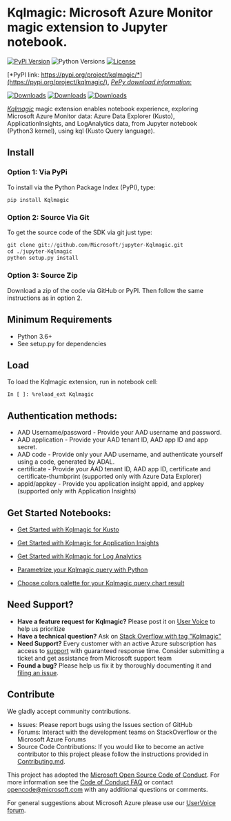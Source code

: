 # Kqlmagic: Microsoft Azure Monitor magic extension to Jupyter notebook.

[![PyPi Version](https://img.shields.io/pypi/v/Kqlmagic.svg)](https://pypi.org/project/Kqlmagic/)
![Python Versions](https://img.shields.io/pypi/pyversions/Kqlmagic.svg)
[![License](https://img.shields.io/pypi/l/Kqlmagic.svg)](https://github.com/Microsoft/jupyter-Kqlmagic/blob/master/LICENSE.TXT)

[*PyPI link: https://pypi.org/project/kqlmagic/*](https://pypi.org/project/kqlmagic/), [*PePy download information:*](https://pepy.tech/project/Kqlmagic)

[![Downloads](https://pepy.tech/badge/kqlmagic)](https://pepy.tech/project/kqlmagic)
[![Downloads](https://pepy.tech/badge/kqlmagic/month)](https://pepy.tech/project/kqlmagic)
[![Downloads](https://pepy.tech/badge/kqlmagic/week)](https://pepy.tech/project/kqlmagic)



[*Kqlmagic*](https://github.com/Microsoft/jupyter-Kqlmagic/tree/master) magic extension enables notebook experience, exploring Microsoft Azure Monitor data: Azure Data Explorer (Kusto), 
ApplicationInsights, and LogAnalytics data, from Jupyter notebook (Python3 kernel), using kql (Kusto Query language).



## Install

### Option 1: Via PyPi
To install via the Python Package Index (PyPI), type:

`pip install Kqlmagic`

### Option 2: Source Via Git
To get the source code of the SDK via git just type:

```python
git clone git://github.com/Microsoft/jupyter-Kqlmagic.git
cd ./jupyter-Kqlmagic
python setup.py install
```

### Option 3: Source Zip
Download a zip of the code via GitHub or PyPI. Then follow the same instructions as in option 2.

## Minimum Requirements
* Python 3.6+
* See setup.py for dependencies

## Load

To load the Kqlmagic extension, run in notebook cell:

`In [ ]: %reload_ext Kqlmagic`


## Authentication methods:

* AAD Username/password - Provide your AAD username and password.
* AAD application - Provide your AAD tenant ID, AAD app ID and app secret.
* AAD code - Provide only your AAD username, and authenticate yourself using a code, generated by ADAL.
* certificate - Provide your AAD tenant ID, AAD app ID, certificate and certificate-thumbprint (supported only with Azure Data Explorer)
* appid/appkey - Provide you application insight appid, and appkey (supported only with Application Insights)

## Get Started Notebooks:

* [Get Started with Kqlmagic for Kusto](https://mybinder.org/v2/gh/Microsoft/jupyter-Kqlmagic/master?filepath=notebooks%2FQuickStart.ipynb)

* [Get Started with Kqlmagic for Application Insights](https://mybinder.org/v2/gh/Microsoft/jupyter-Kqlmagic/master?filepath=notebooks%2FQuickStartAI.ipynb)

* [Get Started with Kqlmagic for Log Analytics](https://mybinder.org/v2/gh/Microsoft/jupyter-Kqlmagic/master?filepath=notebooks%2FQuickStartLA.ipynb)


* [Parametrize your Kqlmagic query with Python](https://mybinder.org/v2/gh/Microsoft/jupyter-Kqlmagic/master?filepath=notebooks%2FParametrizeYourQuery.ipynb)

* [Choose colors palette for your Kqlmagic query chart result](https://mybinder.org/v2/gh/Microsoft/jupyter-Kqlmagic/master?filepath=notebooks%2FColorYourCharts.ipynb)

## Need Support?
- **Have a feature request for Kqlmagic?** Please post it on [User Voice](https://feedback.azure.com/forums/913690-azure-monitor) to help us prioritize
- **Have a technical question?** Ask on [Stack Overflow with tag "Kqlmagic"](https://stackoverflow.com/questions/tagged/Kqlmagic)
- **Need Support?** Every customer with an active Azure subscription has access to [support](https://docs.microsoft.com/en-us/azure/azure-supportability/how-to-create-azure-support-request) with guaranteed response time.  Consider submitting a ticket and get assistance from Microsoft support team
- **Found a bug?** Please help us fix it by thoroughly documenting it and [filing an issue](https://github.com/Microsoft/jupyter-Kqlmagic/issues/new).


## Contribute

We gladly accept community contributions.

- Issues: Please report bugs using the Issues section of GitHub
- Forums: Interact with the development teams on StackOverflow or the Microsoft Azure Forums
- Source Code Contributions: If you would like to become an active contributor to this project please follow the instructions provided in [Contributing.md](CONTRIBUTING.md).

This project has adopted the [Microsoft Open Source Code of Conduct](https://opensource.microsoft.com/codeofconduct/). For more information see the [Code of Conduct FAQ](https://opensource.microsoft.com/codeofconduct/faq/) or contact [opencode@microsoft.com](mailto:opencode@microsoft.com) with any additional questions or comments.

For general suggestions about Microsoft Azure please use our [UserVoice forum](http://feedback.azure.com/forums/34192--general-feedback).
